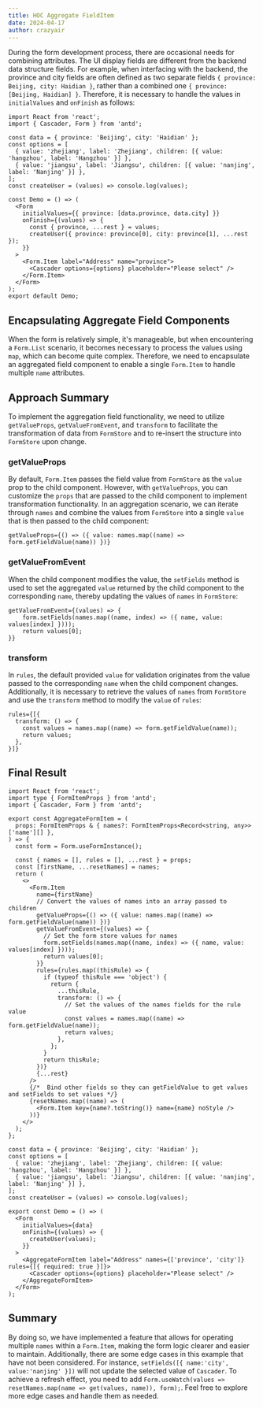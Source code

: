 ```yaml
---
title: HOC Aggregate FieldItem
date: 2024-04-17
author: crazyair
---
```


During the form development process, there are occasional needs for combining attributes. The UI display fields are different from the backend data structure fields. For example, when interfacing with the backend, the province and city fields are often defined as two separate fields `{ province: Beijing, city: Haidian }`, rather than a combined one `{ province: [Beijing, Haidian] }`. Therefore, it is necessary to handle the values in `initialValues` and `onFinish` as follows:

```tsx
import React from 'react';
import { Cascader, Form } from 'antd';

const data = { province: 'Beijing', city: 'Haidian' };
const options = [
  { value: 'zhejiang', label: 'Zhejiang', children: [{ value: 'hangzhou', label: 'Hangzhou' }] },
  { value: 'jiangsu', label: 'Jiangsu', children: [{ value: 'nanjing', label: 'Nanjing' }] },
];
const createUser = (values) => console.log(values);

const Demo = () => (
  <Form
    initialValues={{ province: [data.province, data.city] }}
    onFinish={(values) => {
      const { province, ...rest } = values;
      createUser({ province: province[0], city: province[1], ...rest });
    }}
  >
    <Form.Item label="Address" name="province">
      <Cascader options={options} placeholder="Please select" />
    </Form.Item>
  </Form>
);
export default Demo;
```

## Encapsulating Aggregate Field Components

When the form is relatively simple, it's manageable, but when encountering a `Form.List` scenario, it becomes necessary to process the values using `map`, which can become quite complex. Therefore, we need to encapsulate an aggregated field component to enable a single `Form.Item` to handle multiple `name` attributes.

## Approach Summary

To implement the aggregation field functionality, we need to utilize `getValueProps`, `getValueFromEvent`, and `transform` to facilitate the transformation of data from `FormStore` and to re-insert the structure into `FormStore` upon change.

### getValueProps

By default, `Form.Item` passes the field value from `FormStore` as the `value` prop to the child component. However, with `getValueProps`, you can customize the `props` that are passed to the child component to implement transformation functionality. In an aggregation scenario, we can iterate through `names` and combine the values from `FormStore` into a single `value` that is then passed to the child component:

```tsx
getValueProps={() => ({ value: names.map((name) => form.getFieldValue(name)) })}
```

### getValueFromEvent

When the child component modifies the value, the `setFields` method is used to set the aggregated `value` returned by the child component to the corresponding `name`, thereby updating the values of `names` in `FormStore`:

```tsx
getValueFromEvent={(values) => {
    form.setFields(names.map((name, index) => ({ name, value: values[index] })));
    return values[0];
}}
```

### transform

In `rules`, the default provided `value` for validation originates from the value passed to the corresponding `name` when the child component changes. Additionally, it is necessary to retrieve the values of `names` from `FormStore` and use the `transform` method to modify the `value` of `rules`:

```tsx
rules={[{
  transform: () => {
    const values = names.map((name) => form.getFieldValue(name));
    return values;
  },
}]}
```

## Final Result

```tsx
import React from 'react';
import type { FormItemProps } from 'antd';
import { Cascader, Form } from 'antd';

export const AggregateFormItem = (
  props: FormItemProps & { names?: FormItemProps<Record<string, any>>['name'][] },
) => {
  const form = Form.useFormInstance();

  const { names = [], rules = [], ...rest } = props;
  const [firstName, ...resetNames] = names;
  return (
    <>
      <Form.Item
        name={firstName}
        // Convert the values of names into an array passed to children
        getValueProps={() => ({ value: names.map((name) => form.getFieldValue(name)) })}
        getValueFromEvent={(values) => {
          // Set the form store values for names
          form.setFields(names.map((name, index) => ({ name, value: values[index] })));
          return values[0];
        }}
        rules={rules.map((thisRule) => {
          if (typeof thisRule === 'object') {
            return {
              ...thisRule,
              transform: () => {
                // Set the values of the names fields for the rule value
                const values = names.map((name) => form.getFieldValue(name));
                return values;
              },
            };
          }
          return thisRule;
        })}
        {...rest}
      />
      {/*  Bind other fields so they can getFieldValue to get values and setFields to set values */}
      {resetNames.map((name) => (
        <Form.Item key={name?.toString()} name={name} noStyle />
      ))}
    </>
  );
};

const data = { province: 'Beijing', city: 'Haidian' };
const options = [
  { value: 'zhejiang', label: 'Zhejiang', children: [{ value: 'hangzhou', label: 'Hangzhou' }] },
  { value: 'jiangsu', label: 'Jiangsu', children: [{ value: 'nanjing', label: 'Nanjing' }] },
];
const createUser = (values) => console.log(values);

export const Demo = () => (
  <Form
    initialValues={data}
    onFinish={(values) => {
      createUser(values);
    }}
  >
    <AggregateFormItem label="Address" names={['province', 'city']} rules={[{ required: true }]}>
      <Cascader options={options} placeholder="Please select" />
    </AggregateFormItem>
  </Form>
);
```

## Summary

By doing so, we have implemented a feature that allows for operating multiple `names` within a `Form.Item`, making the form logic clearer and easier to maintain. Additionally, there are some edge cases in this example that have not been considered. For instance, `setFields([{ name:'city', value:'nanjing' }])` will not update the selected value of `Cascader`. To achieve a refresh effect, you need to add `Form.useWatch(values => resetNames.map(name => get(values, name)), form);`. Feel free to explore more edge cases and handle them as needed.
